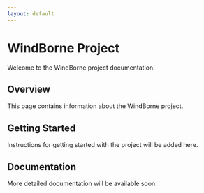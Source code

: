 ```yaml
---
layout: default
---
```


# WindBorne Project

Welcome to the WindBorne project documentation.

## Overview

This page contains information about the WindBorne project.

## Getting Started

Instructions for getting started with the project will be added here.

## Documentation

More detailed documentation will be available soon. 